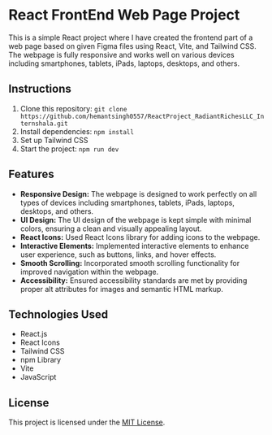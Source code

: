 # React FrontEnd Web Page Project

This is a simple React project where I have created the frontend part of a web page based on given Figma files using React, Vite, and Tailwind CSS. The webpage is fully responsive and works well on various devices including smartphones, tablets, iPads, laptops, desktops, and others.

## Instructions

1. Clone this repository: `git clone https://github.com/hemantsingh0557/ReactProject_RadiantRichesLLC_Internshala.git`
2. Install dependencies: `npm install`
3. Set up Tailwind CSS
4. Start the project: `npm run dev`

## Features

- **Responsive Design:** The webpage is designed to work perfectly on all types of devices including smartphones, tablets, iPads, laptops, desktops, and others.
- **UI Design:** The UI design of the webpage is kept simple with minimal colors, ensuring a clean and visually appealing layout.
- **React Icons:** Used React Icons library for adding icons to the webpage.
- **Interactive Elements:** Implemented interactive elements to enhance user experience, such as buttons, links, and hover effects.
- **Smooth Scrolling:** Incorporated smooth scrolling functionality for improved navigation within the webpage.
- **Accessibility:** Ensured accessibility standards are met by providing proper alt attributes for images and semantic HTML markup.

## Technologies Used

- React.js
- React Icons
- Tailwind CSS
- npm Library
- Vite
- JavaScript

## License

This project is licensed under the [MIT License](LICENSE).








